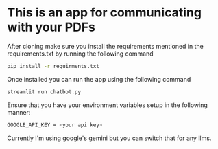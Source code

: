 # This is an app for communicating with your PDFs

After cloning make sure you install the requirements mentioned in the requirements.txt by running the following command
```sh
pip install -r requirments.txt
```

Once installed you can run the app using the following command

```sh
streamlit run chatbot.py
```

Ensure that you have your environment variables setup in the following manner:

```sh
GOOGLE_API_KEY = <your api key>
```

Currently I'm using google's gemini but you can switch that for any llms. 